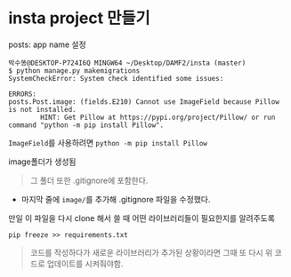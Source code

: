 # insta project 만들기


posts: app name 설정


```shell
박수똥@DESKTOP-P724I6Q MINGW64 ~/Desktop/DAMF2/insta (master)
$ python manage.py makemigrations
SystemCheckError: System check identified some issues:

ERRORS:
posts.Post.image: (fields.E210) Cannot use ImageField because Pillow is not installed.
        HINT: Get Pillow at https://pypi.org/project/Pillow/ or run command "python -m pip install Pillow".
```

`ImageField`를 사용하려면 `python -m pip install Pillow`

image폴더가 생성됨
> 그 폴더 또한  .gitignore에 포함한다. 
- 마지막 줄에 `image/`를 추가해 .gitignore 파일을 수정했다. 

만일 이 파일을 다시 clone 해서 쓸 때 어떤 라이브러리들이 필요한지를 알려주도록
```shell
pip freeze >> requirements.txt
```
> 코드를 작성하다가 새로운 라이브러리가 추가된 상황이라면 그때 또 다시 위 코드로 업데이트를 시켜줘야함. 